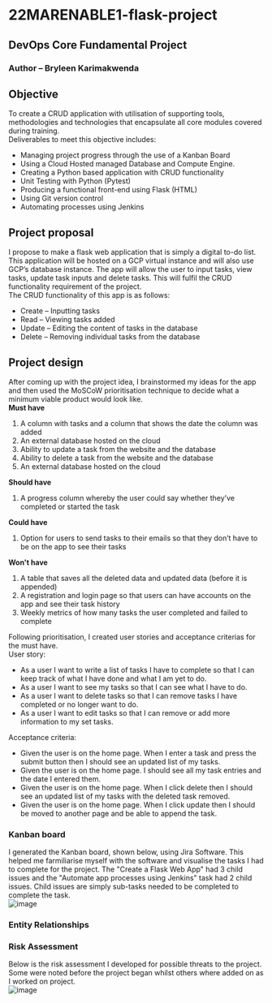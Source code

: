 # 22MARENABLE1-flask-project
## DevOps Core Fundamental Project
### **Author** – Bryleen Karimakwenda

## **Objective**
To create a CRUD application with utilisation of supporting tools, methodologies and technologies that encapsulate all core modules covered during training.  
Deliverables to meet this objective includes:
* Managing project progress through the use of a Kanban Board
* Using a Cloud Hosted managed Database and Compute Engine.
*	Creating a Python based application with CRUD functionality
*	Unit Testing with Python (Pytest)
*	Producing a functional front-end using Flask (HTML)
*	Using Git version control
*	Automating processes using Jenkins

## **Project proposal**
I propose to make a flask web application that is simply a digital to-do list. This application will be hosted on a GCP virtual instance and will also use GCP’s database instance. The app will allow the user to input tasks, view tasks, update task inputs and delete tasks. This will fulfil the CRUD functionality requirement of the project.  
The CRUD functionality of this app is as follows:
* Create – Inputting tasks
* Read – Viewing tasks added
* Update – Editing the content of tasks in the database 
* Delete – Removing individual tasks from the database 

## **Project design**
After coming up with the project idea, I brainstormed my ideas for the app and then used the MoSCoW  prioritisation technique to decide what a minimum viable product would look like.  
**Must have**  
1. A column with tasks and a column that shows the date the column was added
2. An external database hosted on the cloud
3. Ability to update a task from the website and the database
4. Ability to delete a task from the website and the database
5. An external database hosted on the cloud  

**Should have**  
1. A progress column whereby the user could say whether they’ve completed or started the task  

**Could have**  
1. Option for users to send tasks to their emails so that they don’t have to be on the app to see their tasks  

**Won't have**  
1. A table that saves all the deleted data and updated data (before it is appended)
2. A registration and login page so that users can have accounts on the app and see their task history 
3. Weekly metrics of how many tasks the user completed and failed to complete  

Following prioritisation, I created user stories and acceptance criterias for the must have.  
User story:  
- As a user I want to write a list of tasks I have to complete so that I can keep track of what I have done and what I am yet to do.  
- As a user I want to see my tasks so that I can see what I have to do.   
- As a user I want to delete tasks so that I can remove tasks I have completed or no longer want to do.  
- As a user I want to edit tasks so that I can remove or add more information to my set tasks.  

Acceptance criteria:  
- Given the user is on the home page. When I enter a task and press the submit button then I should see an updated list of my tasks.
- Given the user is on the home page. I should see all my task entries and the date I entered them. 
- Given the user is on the home page. When I click delete then I should see an updated list of my tasks with the deleted task removed.  
- Given the user is on the home page. When I click update then I should be moved to another page and be able to append the task.  

### Kanban board
I generated the Kanban board, shown below, using Jira Software. This helped me farmiliarise myself with the software and visualise the tasks I had to complete for the project. The "Create a Flask Web App" had 3 child issues and the "Automate app processes using Jenkins" task had 2 child issues. Child issues are simply sub-tasks needed to be completed to complete the task.  
![image](https://user-images.githubusercontent.com/88090980/163737568-32c2b9ff-c9b9-4aa3-8fcc-74b2becc5818.png)

### Entity Relationships

### Risk Assessment  
Below is the risk assessment I developed for possible threats to the project. Some were noted before the project began whilst others where added on as I worked on project.  
![image](https://user-images.githubusercontent.com/88090980/163738265-6c53cd43-40e9-466f-9708-829359a2938d.png)
